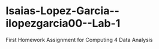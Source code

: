 # Isaias-Lopez-Garcia--ilopezgarcia00--Lab-1
First Homework Assignment for Computing 4 Data Analysis
